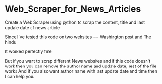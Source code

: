 # Web_Scraper_for_News_Articles
Create a Web Scraper using python to scrap the content, title and last update date of news article

Since I've tested this code on two websites --- Washington post and The hindu

It worked perfectly fine

But if you want to scrap different News websites and if this code doesn't work then you can remove the author name and update date, rest of the file works
And if you also want author name with last update date and time then I can help you. 
